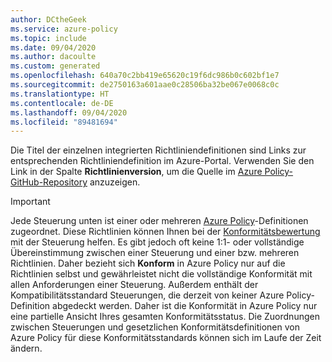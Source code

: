 ```yaml
---
author: DCtheGeek
ms.service: azure-policy
ms.topic: include
ms.date: 09/04/2020
ms.author: dacoulte
ms.custom: generated
ms.openlocfilehash: 640a70c2bb419e65620c19f6dc986b0c602bf1e7
ms.sourcegitcommit: de2750163a601aae0c28506ba32be067e0068c0c
ms.translationtype: HT
ms.contentlocale: de-DE
ms.lasthandoff: 09/04/2020
ms.locfileid: "89481694"
---
```

Die Titel der einzelnen integrierten Richtliniendefinitionen sind Links zur entsprechenden Richtliniendefinition im Azure-Portal. Verwenden Sie den Link in der Spalte **Richtlinienversion**, um die Quelle im [Azure Policy-GitHub-Repository](https://github.com/Azure/azure-policy) anzuzeigen.

> [!IMPORTANT]
> Jede Steuerung unten ist einer oder mehreren [Azure Policy](../../../articles/governance/policy/overview.md)-Definitionen zugeordnet. Diese Richtlinien können Ihnen bei der [Konformitätsbewertung](../../../articles/governance/policy/how-to/get-compliance-data.md) mit der Steuerung helfen. Es gibt jedoch oft keine 1:1- oder vollständige Übereinstimmung zwischen einer Steuerung und einer bzw. mehreren Richtlinien. Daher bezieht sich **Konform** in Azure Policy nur auf die Richtlinien selbst und gewährleistet nicht die vollständige Konformität mit allen Anforderungen einer Steuerung. Außerdem enthält der Kompatibilitätsstandard Steuerungen, die derzeit von keiner Azure Policy-Definition abgedeckt werden. Daher ist die Konformität in Azure Policy nur eine partielle Ansicht Ihres gesamten Konformitätsstatus. Die Zuordnungen zwischen Steuerungen und gesetzlichen Konformitätsdefinitionen von Azure Policy für diese Konformitätsstandards können sich im Laufe der Zeit ändern.